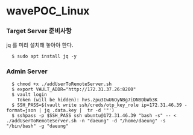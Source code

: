 # wavePOC_Linux

### Target Server 준비사항

jq 를 미리 설치해 놓아야 한다.

```console
  $ sudo apt install jq -y
```

### Admin Server

```console
  $ chmod +x ./addUserToRemoteServer.sh
  $ export VAULT_ADDR="http://172.31.37.26:8200"
  $ vault login
    Token (will be hidden): hvs.zpu3IwU6OyNBg7iDN8DbWb3K
  $ SSH_PASS=$(vault write ssh/creds/otp_key_role ip=172.31.46.39 -format=json | jq .data.key |  tr -d '"') 
  $ sshpass -p $SSH_PASS ssh ubuntu@172.31.46.39 "bash -s" -- < ./addUserToRemoteServer.sh -n "daeung" -d "/home/daeung" -s "/bin/bash" -g "daeung"
```
 
